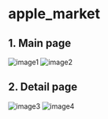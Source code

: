 # apple_market

## 1. Main page
![image1](https://github.com/yspark2/apple_market/assets/88123219/1a2c9a5d-f23d-48aa-9dcf-cc2218b5acba)
![image2](https://github.com/yspark2/apple_market/assets/88123219/41133c8b-825a-47b7-904c-cd199b695f36)

## 2. Detail page
![image3](https://github.com/yspark2/apple_market/assets/88123219/fcef72bd-c2a0-4a22-beff-fe3fb2405e95)
![image4](https://github.com/yspark2/apple_market/assets/88123219/fc1172e8-02b7-45fb-9959-fb42a1397a81)



